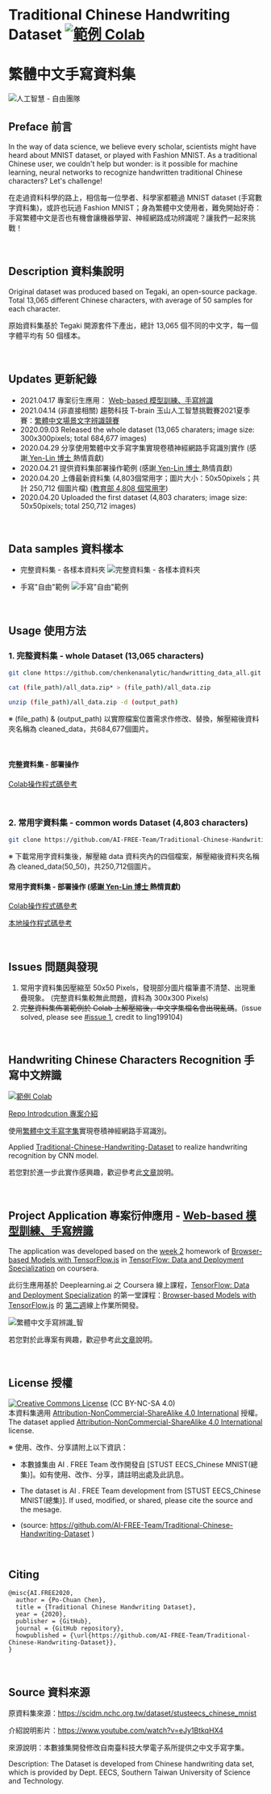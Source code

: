 # Traditional Chinese Handwriting Dataset <a href="https://colab.research.google.com/github/AI-FREE-Team/Traditional-Chinese-Handwriting-Dataset/blob/master/Data_Deployment_colab.ipynb"><img src="https://img.shields.io/badge/%E5%AF%A6%E4%BD%9C-Colab-yellow.svg?style=popout-square" alt="範例 Colab"></a>
# 繁體中文手寫資料集

![人工智慧 - 自由團隊](https://raw.githubusercontent.com/chenkenanalytic/img/master/af/aifreeteam.png)

## Preface 前言

In the way of data science, we believe every scholar, scientists might have heard about MNIST dataset, or played with Fashion MNIST. As a traditional Chinese user, we couldn't help but wonder: is it possible for machine learning, neural networks to recognize handwritten traditional Chinese characters? Let's challenge!

在走過資料科學的路上，相信每一位學者、科學家都聽過 MNIST dataset (手寫數字資料集)，或許也玩過 Fashion MNIST；身為繁體中文使用者，難免開始好奇：手寫繁體中文是否也有機會讓機器學習、神經網路成功辨識呢？讓我們一起來挑戰！

<br>

## Description 資料集說明

Original dataset was produced based on Tegaki, an open-source package. Total 13,065 different Chinese characters, with average of 50 samples for each character.

原始資料集基於 Tegaki 開源套件下產出，總計 13,065 個不同的中文字，每一個字體平均有 50 個樣本。

<br>

## Updates 更新紀錄

 - 2021.04.17 專案衍生應用： <a href="https://traditional-chinese-handwriting.github.io/">Web-based 模型訓練、手寫辨識</a>
 - 2021.04.14 (非直接相關) 趨勢科技 T-brain 玉山人工智慧挑戰賽2021夏季賽：<a href='https://tbrain.trendmicro.com.tw/Competitions/Details/13'>繁體中文場景文字辨識競賽</a>
 - 2020.09.03 Released the whole dataset (13,065 charaters; image size: 300x300pixels; total 684,677 images)
 - 2020.04.29 分享使用繁體中文手寫字集實現卷積神經網路手寫識別實作 (感謝<a href='https://github.com/YenLinWu'> Yen-Lin 博士 </a>熱情貢獻)
 - 2020.04.21 提供資料集部署操作範例 (感謝<a href='https://github.com/YenLinWu'> Yen-Lin 博士 </a>熱情貢獻)
 - 2020.04.20 上傳最新資料集 (4,803個常用字；圖片大小：50x50pixels；共計 250,712 個圖片檔)
 (<a href='https://language.moe.gov.tw/001/Upload/Files/site_content/download/mandr/%e6%95%99%e8%82%b2%e9%83%a84808%e5%80%8b%e5%b8%b8%e7%94%a8%e5%ad%97%e8%aa%aa%e6%98%8e.pdf'>教育部 4,808 個常用字</a>)
 - 2020.04.20 Uploaded the first dataset (4,803 charaters; image size: 50x50pixels; total 250,712 images)
<br>

## Data samples 資料樣本

 - 完整資料集 - 各樣本資料夾
![完整資料集 - 各樣本資料夾](https://github.com/AI-FREE-Team/Traditional-Chinese-Handwriting-Dataset/blob/master/img/img_folder.png?raw=true)

 - 手寫"自由"範例
![手寫"自由"範例](https://github.com/AI-FREE-Team/Traditional-Chinese-Handwriting-Dataset/blob/master/img/img_samples.png?raw=true)

<br>

## Usage 使用方法

### 1. 完整資料集 - whole Dataset (13,065 characters)
``` bash
git clone https://github.com/chenkenanalytic/handwritting_data_all.git

cat (file_path)/all_data.zip* > (file_path)/all_data.zip

unzip (file_path)/all_data.zip -d (output_path)
```
※ (file_path) & (output_path) 以實際檔案位置需求作修改、替換，解壓縮後資料夾名稱為 cleaned_data，共684,677個圖片。


<br>

#### 完整資料集 - 部署操作

<a href="https://colab.research.google.com/github/chenkenanalytic/handwritting_data_all/blob/master/Data_Deployment_all.ipynb">Colab操作程式碼參考</a>

<br>
 
### 2. 常用字資料集 - common words Dataset (4,803 characters)
``` bash
git clone https://github.com/AI-FREE-Team/Traditional-Chinese-Handwriting-Dataset.git

```
※ 下載常用字資料集後，解壓縮 data 資料夾內的四個檔案，解壓縮後資料夾名稱為 cleaned_data(50_50)，共250,712個圖片。



#### 常用字資料集 - 部署操作 (感謝<a href='https://github.com/YenLinWu'> Yen-Lin 博士 </a>熱情貢獻)

<a href="https://colab.research.google.com/github/AI-FREE-Team/Traditional-Chinese-Handwriting-Dataset/blob/master/Data_Deployment_colab.ipynb#scrollTo=BtJidZSSed2C">Colab操作程式碼參考</a>

<a href="https://github.com/AI-FREE-Team/Traditional-Chinese-Handwriting-Dataset/blob/master/Data_Deployment_local.ipynb">本地操作程式碼參考</a>

<br>
 
## Issues 問題與發現

1. 常用字資料集因壓縮至 50x50 Pixels，發現部分圖片檔筆畫不清楚、出現重疊現象。 (完整資料集較無此問題，資料為 300x300 Pixels)
2. ~~完整資料集佈署範例於 Colab 上解壓縮後，中文字集檔名會出現亂碼~~。(issue solved, please see <a href="https://github.com/AI-FREE-Team/Traditional-Chinese-Handwriting-Dataset/issues/1"> #issue 1</a>, credit to ling199104)


<br>

## Handwriting Chinese Characters Recognition 手寫中文辨識

<a href="https://colab.research.google.com/github/AI-FREE-Team/Handwriting-Chinese-Characters-Recognition/blob/master/Traditional_Chinese_CNN_Model_colab.ipynb"><img src="https://img.shields.io/badge/%E5%AF%A6%E4%BD%9C-Colab-yellow.svg?style=popout-square" alt="範例 Colab"></a>

<a href="https://github.com/AI-FREE-Team/Handwriting-Chinese-Characters-Recognition"> Repo Introdcution 專案介紹 </a>

使用<a href="https://github.com/AI-FREE-Team/Traditional-Chinese-Handwriting-Dataset">繁體中文手寫字集</a>實現卷積神經網路手寫識別。

Applied <a href="https://github.com/AI-FREE-Team/Traditional-Chinese-Handwriting-Dataset">Traditional-Chinese-Handwriting-Dataset</a> to realize handwriting recognition by CNN model.


若您對於進一步此實作感興趣，歡迎參考此<a href="https://aifreeblog.herokuapp.com/posts/68/Handwriting_Chinese_Characters_Recognition/">文章</a>說明。


<br>

## Project Application 專案衍伸應用 - <a href="https://traditional-chinese-handwriting.github.io/">Web-based 模型訓練、手寫辨識</a>

The application was developed based on the <a href="https://www.coursera.org/learn/browser-based-models-tensorflow/home/week/2">week 2</a> homework of <a href="https://www.coursera.org/learn/browser-based-models-tensorflow/home/welcome">Browser-based Models with TensorFlow.js</a> in <a href="https://www.coursera.org/specializations/tensorflow-data-and-deployment">TensorFlow: Data and Deployment Specialization</a> on coursera.

此衍生應用基於 Deeplearning.ai 之 Coursera 線上課程，<a href="https://www.coursera.org/specializations/tensorflow-data-and-deployment">TensorFlow: Data and Deployment Specialization</a> 的第一堂課程：<a href="https://www.coursera.org/learn/browser-based-models-tensorflow/home/welcome">Browser-based Models with TensorFlow.js</a> 的 <a href="https://www.coursera.org/learn/browser-based-models-tensorflow/home/week/2">第二週</a>線上作業所開發。 

![繁體中文手寫辨識_智](https://raw.githubusercontent.com/chenkenanalytic/img/master/tchc-ke/%E7%B9%81%E9%AB%94%E4%B8%AD%E6%96%87%E6%89%8B%E5%AF%AB%E8%BE%A8%E8%AD%98_%E6%99%BA.gif)

若您對於此專案有興趣，歡迎參考此<a href="https://aifreeblog.herokuapp.com/posts/134/Web-based_Traditional_Chinese_Handwriting_Classifier/">文章</a>說明。


<br>

## License 授權

<a rel="license" href="https://creativecommons.org/licenses/by-nc-sa/4.0/"><img alt="Creative Commons License" style="border-width:0" src="https://i.creativecommons.org/l/by-nc-sa/3.0/tw/88x31.png" /></a> (CC BY-NC-SA 4.0)<br />本資料集適用 <a rel="license" href="https://creativecommons.org/licenses/by-nc-sa/4.0/">Attribution-NonCommercial-ShareAlike 4.0 International</a> 授權。
<br />The dataset applied <a rel="license" href="https://creativecommons.org/licenses/by-nc-sa/4.0/">Attribution-NonCommercial-ShareAlike 4.0 International</a> license.

※ 使用、改作、分享請附上以下資訊：

 - 本數據集由 AI . FREE Team 改作開發自 [STUST EECS_Chinese MNIST(總集)]。如有使用、改作、分享，請註明出處及此訊息。
 
 - The dataset is AI . FREE Team development from [STUST EECS_Chinese MNIST(總集)]. If used, modified, or shared, please cite the source and the mesage.
 
 - (source: https://github.com/AI-FREE-Team/Traditional-Chinese-Handwriting-Dataset )


<br>

## Citing
```
@misc{AI.FREE2020,
  author = {Po-Chuan Chen},
  title = {Traditional Chinese Handwriting Dataset},
  year = {2020},
  publisher = {GitHub},
  journal = {GitHub repository},
  howpublished = {\url{https://github.com/AI-FREE-Team/Traditional-Chinese-Handwriting-Dataset}},
}
```
 
<br> 
 
## Source 資料來源

原資料集來源：https://scidm.nchc.org.tw/dataset/stusteecs_chinese_mnist

介紹說明影片：https://www.youtube.com/watch?v=eJy1BtkqHX4

來源說明：本數據集開發修改自南臺科技大學電子系所提供之中文手寫字集。

Description: The Dataset is developed from Chinese handwriting data set, which is provided by Dept. EECS, Southern Taiwan University of Science and Technology.
